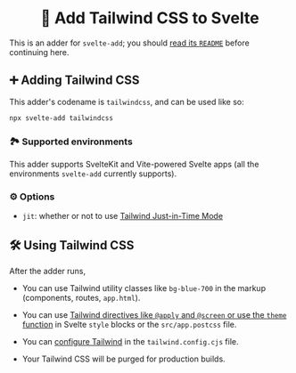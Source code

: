 <h1 align="center">💨 Add Tailwind CSS to Svelte</h1>

This is an adder for `svelte-add`; you should [read its `README`](https://github.com/svelte-add/svelte-add#readme) before continuing here.

## ➕ Adding Tailwind CSS
This adder's codename is `tailwindcss`, and can be used like so:
```sh
npx svelte-add tailwindcss
```

### 🏞 Supported environments
This adder supports SvelteKit and Vite-powered Svelte apps (all the environments `svelte-add` currently supports).

### ⚙️ Options
* `jit`: whether or not to use [Tailwind Just-in-Time Mode](https://tailwindcss.com/docs/just-in-time-mode)

## 🛠 Using Tailwind CSS
After the adder runs,
* You can use Tailwind utility classes like `bg-blue-700` in the markup (components, routes, `app.html`).

* You can use [Tailwind directives like `@apply` and `@screen` or use the `theme` function](https://tailwindcss.com/docs/functions-and-directives) in Svelte `style` blocks or the `src/app.postcss` file.

* You can [configure Tailwind](https://tailwindcss.com/docs/configuration) in the `tailwind.config.cjs` file.

* Your Tailwind CSS will be purged for production builds.
